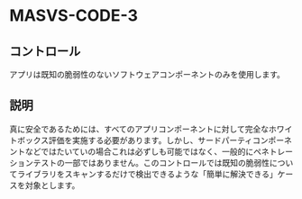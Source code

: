 # MASVS-CODE-3

## コントロール

アプリは既知の脆弱性のないソフトウェアコンポーネントのみを使用します。

## 説明

真に安全であるためには、すべてのアプリコンポーネントに対して完全なホワイトボックス評価を実施する必要があります。しかし、サードパーティコンポーネントなどではたいていの場合これは必ずしも可能ではなく、一般的にペネトレーションテストの一部ではありません。このコントロールでは既知の脆弱性についてライブラリをスキャンするだけで検出できるような「簡単に解決できる」ケースを対象とします。
